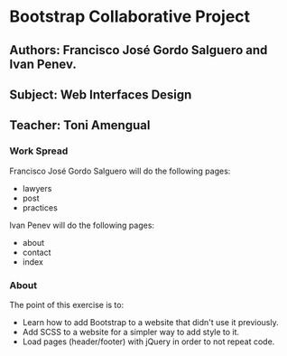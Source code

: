 # Bootstrap Collaborative Project

## Authors: Francisco José Gordo Salguero and Ivan Penev.
## Subject: Web Interfaces Design
## Teacher: Toni Amengual

### Work Spread
Francisco José Gordo Salguero will do the following pages:
- lawyers
- post
- practices

Ivan Penev will do the following pages:
- about
- contact
- index


### About
The point of this exercise is to:
- Learn how to add Bootstrap to a website that didn't use it previously.
- Add SCSS to a website for a simpler way to add style to it.
- Load pages (header/footer) with jQuery in order to not repeat code.
